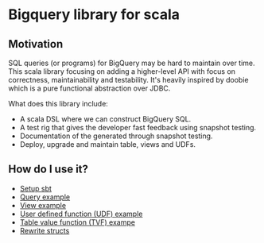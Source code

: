 # Bigquery library for scala

## Motivation

SQL queries (or programs) for BigQuery may be hard to maintain over time. This scala library focusing on 
adding a higher-level API with focus on correctness, maintainability and testability. It's heavily inspired by
doobie which is a pure functional abstraction over JDBC.  

What does this library include:
- A scala DSL where we can construct BigQuery SQL.
- A test rig that gives the developer fast feedback using snapshot testing.
- Documentation of the generated through snapshot testing.
- Deploy, upgrade and maintain table, views and UDFs.


## How do I use it?

- [Setup sbt](./docs/sbt_setup.md)
- [Query example](./docs/example_query.md)
- [View example](./docs/example_view.md)
- [User defined function (UDF) example](./docs/example_udf.md)
- [Table value function (TVF) exampe](./docs/example_tvf.md)
- [Rewrite structs](./docs/struct_projection.md)